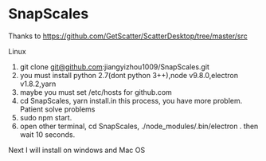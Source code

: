 # SnapScales
Thanks to https://github.com/GetScatter/ScatterDesktop/tree/master/src

Linux

1. git clone git@github.com:jiangyizhou1009/SnapScales.git
2. you must install python 2.7(dont python 3++),node v9.8.0,electron v1.8.2,yarn
3. maybe you must set /etc/hosts for github.com
4. cd SnapScales, yarn install.in this process, you have more problem. Patient solve problems
5. sudo npm start.
7. open other terminal, cd SnapScales, ./node_modules/.bin/electron . then wait 10 seconds.


Next I will install on windows and Mac OS 
